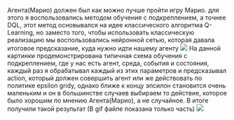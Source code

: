 Агента(Марио) должен был как можно лучше пройти игру Марио. для этого я воспользовались методом обучения с подкреплением, а точнее DQL, этот метод основывался на идее классического алгоритма Q-Learning, но заместо того, чтобы использовать классическую реализацию мы воспользовались нейронной сетью, которая давала итоговое предсказание, куда нужно идти нашему агенту
<image src="https://cdn-images-1.medium.com/max/2000/0*GMqQsPIWLFukSeAC.png"></image>
На данной картинки продемонстрирована типичная схема обучения с подкреплением, где у нас есть агент, среда, события и состояния, каждый раз я обрабатывал каждый из этих параметров и предсказывал action, который должен совершить агент или же действовать по политике epsilon gridy, однако ближе к концу эпсилон становится очень маленьким и он в большинстве случаев выбираем то действие, которое было хорошим по мнению Агента(Марио), а не случайное. В итоге получили такой результат (В gif файле показана только часть)
<image src="https://pytorch.org/tutorials/_images/mario.gif">
